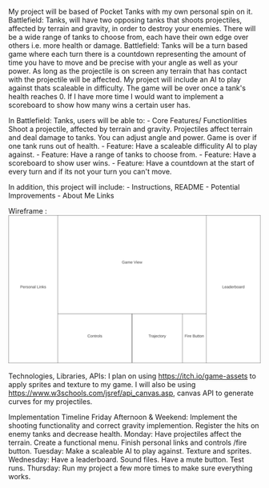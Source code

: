 My project will be based of Pocket Tanks with my own personal spin on it. Battlefield: Tanks, will have two opposing tanks that shoots projectiles, affected by terrain and gravity, in order to destroy your enemies. There will be a wide range of tanks to choose
from, each have their own edge over others i.e. more health or damage. Battlefield: Tanks will be a turn based game where each turn there is a countdown representing the amount of time you have to move and be precise with your angle as well as your power. As long as the projectile is on screen any terrain that has contact with the projectile will be affected. My project will include an AI to play against thats scaleable in difficulty. The game will be over once a tank's health reaches 0. If I have more time I would want to implement a scoreboard to show how many wins a certain user has.

In Battlefield: Tanks, users will be able to:
    - Core Features/ Functionlities Shoot a projectile, affected by terrain and gravity. Projectiles affect terrain and deal damage to tanks. You can adjust angle and power. Game is over if one tank runs out of health. 
    - Feature: Have a scaleable difficulity AI to play against.
    - Feature: Have a range of tanks to choose from.
    - Feature: Have a scoreboard to show user wins.
    - Feature: Have a countdown at the start of every turn and if its not your turn you can't move.

In addition, this project will include:
    - Instructions, README 
    - Potential Improvements 
    - About Me Links

Wireframe :
    ![plot](./Wireframe.png)

Technologies, Libraries, APIs: 
    I plan on using https://itch.io/game-assets to apply sprites and texture to my game. I will also be using https://www.w3schools.com/jsref/api_canvas.asp, canvas API to generate curves for my projectiles.

Implementation Timeline
    Friday Afternoon & Weekend: Implement the shooting functionality and correct gravity implemention. Register the hits on enemy tanks and decrease health.
    Monday: Have projectiles affect the terrain. Create a functional menu. Finish personal links and controls /fire button.
    Tuesday: Make a scaleable AI to play against. Texture and sprites. 
    Wednesday: Have a leaderboard. Sound files. Have a mute button. Test runs.
    Thursday: Run my project a few more times to make sure everything works.
